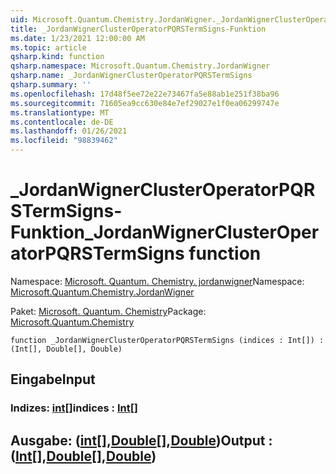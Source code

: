 ```yaml
---
uid: Microsoft.Quantum.Chemistry.JordanWigner._JordanWignerClusterOperatorPQRSTermSigns
title: _JordanWignerClusterOperatorPQRSTermSigns-Funktion
ms.date: 1/23/2021 12:00:00 AM
ms.topic: article
qsharp.kind: function
qsharp.namespace: Microsoft.Quantum.Chemistry.JordanWigner
qsharp.name: _JordanWignerClusterOperatorPQRSTermSigns
qsharp.summary: ''
ms.openlocfilehash: 17d48f5ee72e22e73467fa5e88ab1e251f38ba96
ms.sourcegitcommit: 71605ea9cc630e84e7ef29027e1f0ea06299747e
ms.translationtype: MT
ms.contentlocale: de-DE
ms.lasthandoff: 01/26/2021
ms.locfileid: "98839462"
---
```

# <a name="_jordanwignerclusteroperatorpqrstermsigns-function"></a><span data-ttu-id="cf03d-102">_JordanWignerClusterOperatorPQRSTermSigns-Funktion</span><span class="sxs-lookup"><span data-stu-id="cf03d-102">_JordanWignerClusterOperatorPQRSTermSigns function</span></span>

<span data-ttu-id="cf03d-103">Namespace: [Microsoft. Quantum. Chemistry. jordanwigner](xref:Microsoft.Quantum.Chemistry.JordanWigner)</span><span class="sxs-lookup"><span data-stu-id="cf03d-103">Namespace: [Microsoft.Quantum.Chemistry.JordanWigner](xref:Microsoft.Quantum.Chemistry.JordanWigner)</span></span>

<span data-ttu-id="cf03d-104">Paket: [Microsoft. Quantum. Chemistry](https://nuget.org/packages/Microsoft.Quantum.Chemistry)</span><span class="sxs-lookup"><span data-stu-id="cf03d-104">Package: [Microsoft.Quantum.Chemistry](https://nuget.org/packages/Microsoft.Quantum.Chemistry)</span></span>




```qsharp
function _JordanWignerClusterOperatorPQRSTermSigns (indices : Int[]) : (Int[], Double[], Double)
```


## <a name="input"></a><span data-ttu-id="cf03d-105">Eingabe</span><span class="sxs-lookup"><span data-stu-id="cf03d-105">Input</span></span>

### <a name="indices--int"></a><span data-ttu-id="cf03d-106">Indizes: [int](xref:microsoft.quantum.lang-ref.int)[]</span><span class="sxs-lookup"><span data-stu-id="cf03d-106">indices : [Int](xref:microsoft.quantum.lang-ref.int)[]</span></span>





## <a name="output--intdoubledouble"></a><span data-ttu-id="cf03d-107">Ausgabe: ([int](xref:microsoft.quantum.lang-ref.int)[],[Double](xref:microsoft.quantum.lang-ref.double)[],[Double](xref:microsoft.quantum.lang-ref.double))</span><span class="sxs-lookup"><span data-stu-id="cf03d-107">Output : ([Int](xref:microsoft.quantum.lang-ref.int)[],[Double](xref:microsoft.quantum.lang-ref.double)[],[Double](xref:microsoft.quantum.lang-ref.double))</span></span>

